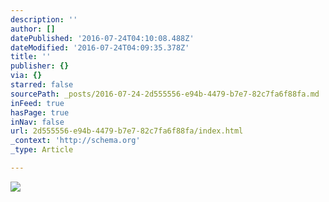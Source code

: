 ```yaml
---
description: ''
author: []
datePublished: '2016-07-24T04:10:08.488Z'
dateModified: '2016-07-24T04:09:35.378Z'
title: ''
publisher: {}
via: {}
starred: false
sourcePath: _posts/2016-07-24-2d555556-e94b-4479-b7e7-82c7fa6f88fa.md
inFeed: true
hasPage: true
inNav: false
url: 2d555556-e94b-4479-b7e7-82c7fa6f88fa/index.html
_context: 'http://schema.org'
_type: Article

---
```

![](https://the-grid-user-content.s3-us-west-2.amazonaws.com/cae6963e-7a67-4fa5-8ea5-7f22a849b039.jpg)